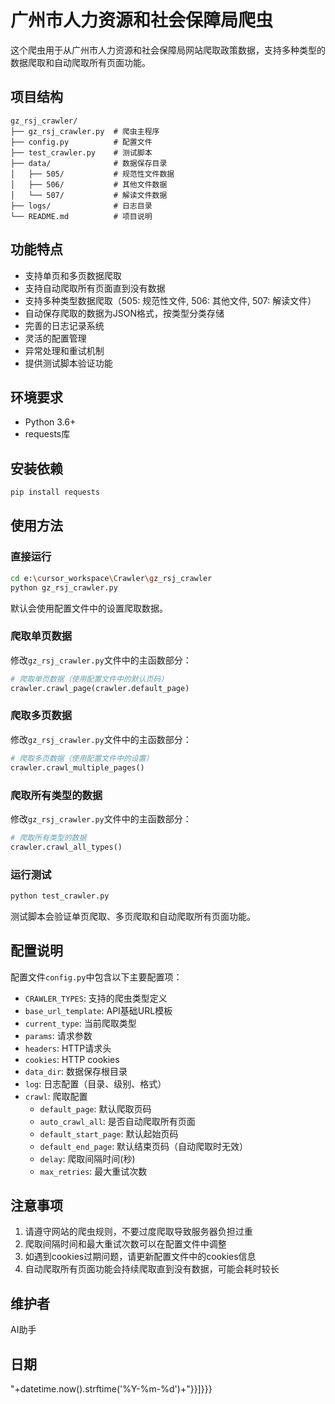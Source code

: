 # 广州市人力资源和社会保障局爬虫

这个爬虫用于从广州市人力资源和社会保障局网站爬取政策数据，支持多种类型的数据爬取和自动爬取所有页面功能。

## 项目结构
```
gz_rsj_crawler/
├── gz_rsj_crawler.py  # 爬虫主程序
├── config.py          # 配置文件
├── test_crawler.py    # 测试脚本
├── data/              # 数据保存目录
│   ├── 505/           # 规范性文件数据
│   ├── 506/           # 其他文件数据
│   └── 507/           # 解读文件数据
├── logs/              # 日志目录
└── README.md          # 项目说明
```

## 功能特点
- 支持单页和多页数据爬取
- 支持自动爬取所有页面直到没有数据
- 支持多种类型数据爬取（505: 规范性文件, 506: 其他文件, 507: 解读文件）
- 自动保存爬取的数据为JSON格式，按类型分类存储
- 完善的日志记录系统
- 灵活的配置管理
- 异常处理和重试机制
- 提供测试脚本验证功能

## 环境要求
- Python 3.6+
- requests库

## 安装依赖
```bash
pip install requests
```

## 使用方法

### 直接运行
```bash
cd e:\cursor_workspace\Crawler\gz_rsj_crawler
python gz_rsj_crawler.py
```
默认会使用配置文件中的设置爬取数据。

### 爬取单页数据
修改`gz_rsj_crawler.py`文件中的主函数部分：
```python
# 爬取单页数据（使用配置文件中的默认页码）
crawler.crawl_page(crawler.default_page)
```

### 爬取多页数据
修改`gz_rsj_crawler.py`文件中的主函数部分：
```python
# 爬取多页数据（使用配置文件中的设置）
crawler.crawl_multiple_pages()
```

### 爬取所有类型的数据
修改`gz_rsj_crawler.py`文件中的主函数部分：
```python
# 爬取所有类型的数据
crawler.crawl_all_types()
```

### 运行测试
```bash
python test_crawler.py
```
测试脚本会验证单页爬取、多页爬取和自动爬取所有页面功能。

## 配置说明
配置文件`config.py`中包含以下主要配置项：

- `CRAWLER_TYPES`: 支持的爬虫类型定义
- `base_url_template`: API基础URL模板
- `current_type`: 当前爬取类型
- `params`: 请求参数
- `headers`: HTTP请求头
- `cookies`: HTTP cookies
- `data_dir`: 数据保存根目录
- `log`: 日志配置（目录、级别、格式）
- `crawl`: 爬取配置
  - `default_page`: 默认爬取页码
  - `auto_crawl_all`: 是否自动爬取所有页面
  - `default_start_page`: 默认起始页码
  - `default_end_page`: 默认结束页码（自动爬取时无效）
  - `delay`: 爬取间隔时间(秒)
  - `max_retries`: 最大重试次数

## 注意事项
1. 请遵守网站的爬虫规则，不要过度爬取导致服务器负担过重
2. 爬取间隔时间和最大重试次数可以在配置文件中调整
3. 如遇到cookies过期问题，请更新配置文件中的cookies信息
4. 自动爬取所有页面功能会持续爬取直到没有数据，可能会耗时较长

## 维护者
AI助手

## 日期
"+datetime.now().strftime('%Y-%m-%d')+"}}]}}}